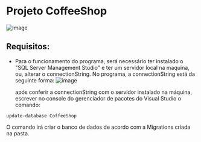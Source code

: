 # Projeto CoffeeShop

![image](https://user-images.githubusercontent.com/99232015/215018655-7cadd1cf-e8bf-4759-b2a1-d75262e4a022.png)


## Requisitos: 
+ Para o funcionamento do programa, será necessário ter instalado o "SQL Server Management Studio" e ter um servidor local na maquina, ou, alterar o connectionString.
  No programa, a connectionString está da seguinte forma:
![image](https://user-images.githubusercontent.com/99232015/215017772-2aadb27e-0b1e-40d5-865f-fd64fa239dec.png)

  após conferir a connectionString com o servidor instalado na máquina, escrever no console do gerenciador de pacotes do Visual Studio o comando: 
```
update-database CoffeeShop
```
   O comando irá criar o banco de dados de acordo com a Migrations criada na pasta.


